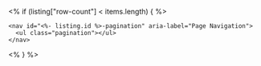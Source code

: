<% if (listing["row-count"] < items.length) { %>

```{=html}
<nav id="<%- listing.id %>-pagination" aria-label="Page Navigation">
  <ul class="pagination"></ul>
</nav>
```

<% } %>
